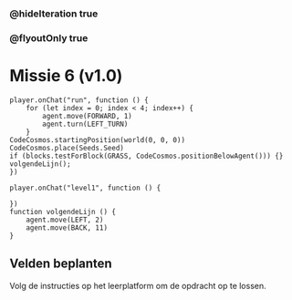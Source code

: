 ### @hideIteration true
### @flyoutOnly true
# Missie 6 (v1.0)
```blocks
player.onChat("run", function () {
    for (let index = 0; index < 4; index++) {
        agent.move(FORWARD, 1)
        agent.turn(LEFT_TURN)
    }
CodeCosmos.startingPosition(world(0, 0, 0))
CodeCosmos.place(Seeds.Seed)
if (blocks.testForBlock(GRASS, CodeCosmos.positionBelowAgent())) {}
volgendeLijn();
})
```
```template
player.onChat("level1", function () {

})
function volgendeLijn () {
    agent.move(LEFT, 2)
    agent.move(BACK, 11)
}
```
## Velden beplanten
Volg de instructies op het leerplatform om de opdracht op te lossen.